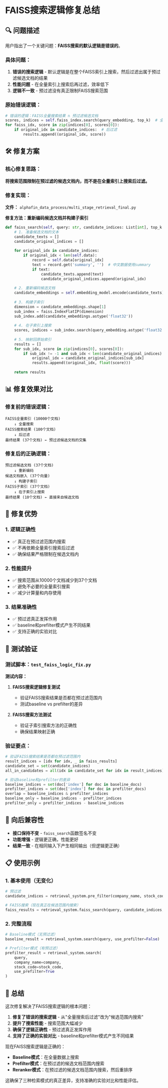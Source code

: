 # FAISS搜索逻辑修复总结

## 🔍 问题描述

用户指出了一个关键问题：**FAISS搜索的默认逻辑是错误的**。

### 具体问题：
1. **错误的搜索逻辑** - 默认逻辑是在整个FAISS索引上搜索，然后过滤出属于预过滤候选文档的结果
2. **性能问题** - 在全量索引上搜索后再过滤，效率低下
3. **逻辑不一致** - 预过滤没有真正限制FAISS搜索范围

### 原始错误逻辑：
```python
# 错误的逻辑：FAISS全量搜索结果 ∩ 预过滤候选文档
scores, indices = self.faiss_index.search(query_embedding, top_k)  # 全量搜索
for faiss_idx, score in zip(indices[0], scores[0]):
    if original_idx in candidate_indices:  # 后过滤
        results.append((original_idx, score))
```

## 🛠️ 修复方案

### 核心修复思路：
**将搜索范围限制在预过滤的候选文档内，而不是在全量索引上搜索后过滤。**

### 修复实现：

**文件：** `alphafin_data_process/multi_stage_retrieval_final.py`

**修复方法：重新编码候选文档并构建子索引**

```python
def faiss_search(self, query: str, candidate_indices: List[int], top_k: int = 100):
    # 1. 准备候选文档的文本
    candidate_texts = []
    candidate_original_indices = []
    
    for original_idx in candidate_indices:
        if original_idx < len(self.data):
            record = self.data[original_idx]
            text = record.get('summary', '')  # 中文数据使用summary
            if text:
                candidate_texts.append(text)
                candidate_original_indices.append(original_idx)
    
    # 2. 重新编码候选文档
    candidate_embeddings = self.embedding_model.encode(candidate_texts)
    
    # 3. 构建子索引
    dimension = candidate_embeddings.shape[1]
    sub_index = faiss.IndexFlatIP(dimension)
    sub_index.add(candidate_embeddings.astype('float32'))
    
    # 4. 在子索引上搜索
    scores, indices = sub_index.search(query_embedding.astype('float32'), top_k)
    
    # 5. 映射回原始索引
    results = []
    for sub_idx, score in zip(indices[0], scores[0]):
        if sub_idx != -1 and sub_idx < len(candidate_original_indices):
            original_idx = candidate_original_indices[sub_idx]
            results.append((original_idx, float(score)))
    
    return results
```

## 📊 修复效果对比

### 修复前的错误逻辑：
```
FAISS全量索引 (10000个文档)
    ↓ 全量搜索
FAISS搜索结果 (100个文档)
    ↓ 后过滤
最终结果 (37个文档) ← 预过滤候选文档的交集
```

### 修复后的正确逻辑：
```
预过滤候选文档 (37个文档)
    ↓ 重新编码
候选文档嵌入 (37个向量)
    ↓ 构建子索引
FAISS子索引 (37个文档)
    ↓ 在子索引上搜索
最终结果 (10个文档) ← 直接来自候选文档
```

## 🎯 修复优势

### 1. **逻辑正确性**
- ✅ 真正在预过滤范围内搜索
- ✅ 不再依赖全量索引搜索后过滤
- ✅ 确保结果严格限制在候选文档内

### 2. **性能提升**
- ✅ 搜索范围从10000个文档减少到37个文档
- ✅ 避免不必要的全量索引搜索
- ✅ 减少计算量和内存使用

### 3. **结果准确性**
- ✅ 预过滤真正发挥作用
- ✅ baseline和prefilter模式产生不同结果
- ✅ 支持正确的实验对比

## 🧪 测试验证

### 测试脚本：`test_faiss_logic_fix.py`

**测试内容：**
1. **FAISS搜索逻辑修复测试**
   - 验证FAISS搜索结果是否都在预过滤范围内
   - 测试baseline vs prefilter的差异

2. **FAISS搜索方法测试**
   - 验证子索引搜索方法的正确性
   - 确保结果映射正确

### 验证要点：
```python
# 验证FAISS搜索结果是否都在预过滤范围内
result_indices = [idx for idx, _ in faiss_results]
candidate_set = set(candidate_indices)
all_in_candidates = all(idx in candidate_set for idx in result_indices)

# 验证baseline和prefilter的差异
baseline_indices = set(doc['index'] for doc in baseline_docs)
prefilter_indices = set(doc['index'] for doc in prefilter_docs)
overlap = baseline_indices & prefilter_indices
baseline_only = baseline_indices - prefilter_indices
prefilter_only = prefilter_indices - baseline_indices
```

## 🔄 向后兼容性

- **接口保持不变** - `faiss_search`函数签名不变
- **功能增强** - 逻辑更正确，性能更好
- **结果一致** - 在相同输入下产生相同输出（但逻辑更正确）

## 📋 使用示例

### 1. 基本使用（无变化）
```python
# 预过滤
candidate_indices = retrieval_system.pre_filter(company_name, stock_code)

# FAISS搜索（现在真正在候选范围内搜索）
faiss_results = retrieval_system.faiss_search(query, candidate_indices, top_k=10)
```

### 2. 完整流程
```python
# Baseline模式（无预过滤）
baseline_result = retrieval_system.search(query, use_prefilter=False)

# Prefilter模式（有预过滤）
prefilter_result = retrieval_system.search(
    query, 
    company_name=company, 
    stock_code=stock_code, 
    use_prefilter=True
)
```

## 🎯 总结

这次修复解决了FAISS搜索逻辑的根本问题：

1. **修复了错误的搜索逻辑** - 从"全量搜索后过滤"改为"候选范围内搜索"
2. **提升了搜索性能** - 搜索范围大幅减少
3. **确保了逻辑正确性** - 预过滤真正发挥作用
4. **支持了正确的实验对比** - baseline和prefilter模式产生不同结果

现在FAISS搜索逻辑是正确的：
- **Baseline模式**：在全量数据上搜索
- **Prefilter模式**：在预过滤的候选文档范围内搜索
- **Reranker模式**：在预过滤的候选文档范围内搜索，然后重排序

这确保了三种检索模式的真正差异，支持准确的实验对比和性能评估。 